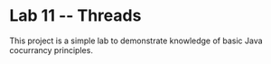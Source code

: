 # Lab 11 -- Threads
This project is a simple lab to demonstrate knowledge of basic Java cocurrancy principles.
